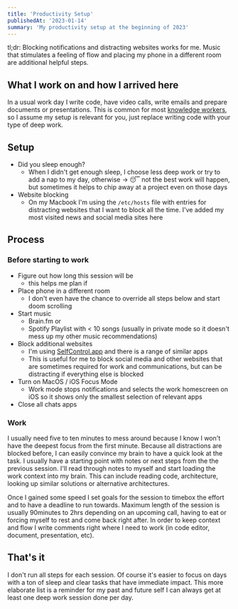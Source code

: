 ```yaml
---
title: 'Productivity Setup'
publishedAt: '2023-01-14'
summary: 'My productivity setup at the beginning of 2023'
---
```

tl;dr: Blocking notifications and distracting websites works for me. Music that stimulates a feeling of flow and placing my phone in a different room are additional helpful steps.

## What I work on and how I arrived here
In a usual work day I write code, have video calls, write emails and prepare documents or presentations. This is common for most [knowledge workers](https://en.wikipedia.org/wiki/Knowledge_worker), so I assume my setup is relevant for you, just replace writing code with your type of deep work. 

## Setup
- Did you sleep enough? 
	- When I didn't get enough sleep, I choose less deep work or try to add a nap to my day, otherwise → 😴 not the best work will happen, but sometimes it helps to chip away at a project even on those days 
- Website blocking
	- On my Macbook I'm using the `/etc/hosts` file with entries for distracting websites that I want to block all the time. I've added my most visited news and social media sites here 

## Process
### Before starting to work
- Figure out how long this session will be
	- this helps me plan if 
- Place phone in a different room
	- I don't even have the chance to override all steps below and start doom scrolling
- Start music
	- Brain.fm or
	- Spotify Playlist with < 10 songs (usually in private mode so it doesn't mess up my other music recommendations)
- Block additional websites
	- I'm using [SelfControl.app](https://selfcontrolapp.com/) and there is a range of similar apps
	- This is useful for me to block social media and other websites that are sometimes required for work and communications, but can be distracting if everything else is blocked
- Turn on MacOS / iOS Focus Mode
	- Work mode stops notifications and selects the work homescreen on iOS so it shows only the smallest selection of relevant apps
- Close all chats apps

### Work
I usually need five to ten minutes to mess around because I know I won't have the deepest focus from the first minute. Because all distractions are blocked before, I can easily convince my brain to have a quick look at the task. I usually have a starting point with notes or next steps from the the previous session. I'll read through notes to myself and start loading the work context into my brain. This can include reading code, architecture, looking up similar solutions or alternative architectures. 

Once I gained some speed I set goals for the session to timebox the effort and to have a deadline to run towards. Maximum length of the session is usually 90minutes to 2hrs depending on an upcoming call, having to eat or forcing myself to rest and come back right after. In order to keep context and flow I write comments right where I need to work (in code editor, document, presentation, etc).

## That's it
I don't run all steps for each session. Of course it's easier to focus on days with a ton of sleep and clear tasks that have immediate impact. This more elaborate list is a reminder for my past and future self I can always get at least one deep work session done per day.  
